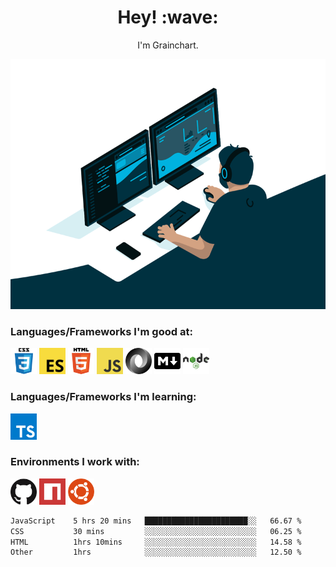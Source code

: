 <h1 align='center'> Hey! :wave:</h1>
<p align='center'>
I'm Grainchart.
</p>

<div align='center'>
<img alt="code" title="code" src="./assets/code.gif" height="400">
</div>


### Languages/Frameworks I'm good at:


<a href="https://www.w3.org/Style/CSS/Overview.en.html"><img alt="CSS 3" title="CSS 3" src="./assets/css.png" height="42"></a>
<a href="https://en.wikipedia.org/wiki/ECMAScript"><img alt="ECMAScript 11" title="ECMAScript 11" src="./assets/ecmascript.png" height="42"></a>
<a href="https://en.wikipedia.org/wiki/HTML"><img alt="HTML 5" title="HTML 5" src="./assets/html.png" height="42"></a>
<a href="https://developer.mozilla.org/en-US/docs/Web/JavaScript"><img alt="JavaScript" title="JavaScript" src="./assets/javascript.png" height="42"></a>
<a href="http://www.json.org"><img alt="JSON" title="JSON" src="./assets/json.png" height="42"></a>
<a href="https://daringfireball.net/projects/markdown"><img alt="Markdown" title="Markdown" src="./assets/markdown.png" height="42"></a>
<a href="https://nodejs.org/en/"><img alt="Node.js" title="Node.js" src="./assets/node.png" height="42"></a>

### Languages/Frameworks I'm learning:

<a href="https://www.typescriptlang.org"><img alt="TypeScript" title="TypeScript" src="./assets/typescript.png" height="42"></a>

### Environments I work with:

<a href="https://github.com/"><img alt="GitHub" title="GitHub" src="./assets/github.png" height="42"></a>
<a href="https://www.npmjs.com"><img alt="NPM" title="NPM" src="./assets/npm.png" height="42"></a>
<a href="https://ubuntu.com/"><img alt="Ubuntu" title="Ubuntu" src="./assets/ubuntu.png" height="42"></a>


```txt
JavaScript    5 hrs 20 mins   ███████████████████████░░   66.67 %
CSS           30 mins         ░░░░░░░░░░░░░░░░░░░░░░░░░   06.25 %
HTML          1hrs 10mins     ░░░░░░░░░░░░░░░░░░░░░░░░░   14.58 %
Other         1hrs            ░░░░░░░░░░░░░░░░░░░░░░░░░   12.50 %
```